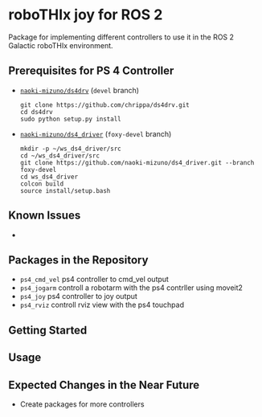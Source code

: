 # roboTHIx joy for ROS 2

Package for implementing different controllers to use it in the ROS 2 Galactic roboTHIx environment.


## Prerequisites for PS 4 Controller

  - [`naoki-mizuno/ds4drv`](https://github.com/naoki-mizuno/ds4drv/tree/devel) (`devel` branch)
    ```
    git clone https://github.com/chrippa/ds4drv.git
    cd ds4drv
    sudo python setup.py install
    ```
    
  - [`naoki-mizuno/ds4_driver`](https://github.com/naoki-mizuno/ds4_driver/tree/foxy-devel) (`foxy-devel` branch)
    ```
    mkdir -p ~/ws_ds4_driver/src
    cd ~/ws_ds4_driver/src
    git clone https://github.com/naoki-mizuno/ds4_driver.git --branch foxy-devel
    cd ws_ds4_driver
    colcon build
    source install/setup.bash
    ```


## Known Issues

  -


## Packages in the Repository

  - `ps4_cmd_vel` ps4 controller to cmd_vel output
  - `ps4_jogarm` controll a robotarm with the ps4 contrller using moveit2
  - `ps4_joy` ps4 controller to joy output
  - `ps4_rviz` controll rviz view with the ps4 touchpad


## Getting Started



## Usage



## Expected Changes in the Near Future

  - Create packages for more controllers
  
